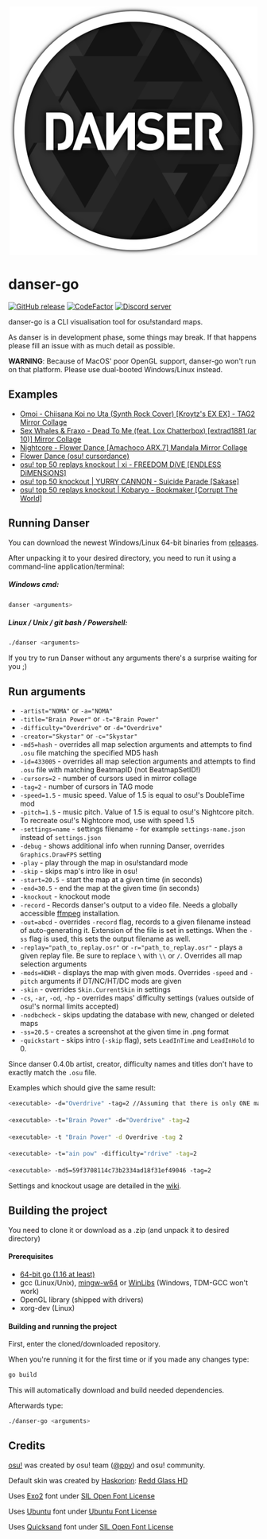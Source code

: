 <p align="center">
  <img width="500px" src="assets/textures/coinbig.png"/>
</p>

# danser-go

[![GitHub release](https://img.shields.io/github/release/wieku/danser-go.svg)](https://github.com/Wieku/danser-go/releases/latest)
[![CodeFactor](https://www.codefactor.io/repository/github/wieku/danser-go/badge)](https://www.codefactor.io/repository/github/wieku/danser-go)
[![Discord server](https://img.shields.io/discord/713705871758065685.svg?label=&logo=discord&logoColor=ffffff&color=7389D8&labelColor=6A7EC2)](https://discord.gg/UTPvbe8)

danser-go is a CLI visualisation tool for osu!standard maps.

As danser is in development phase, some things may break. If that happens please fill an issue with as much detail as possible.

**WARNING**: Because of MacOS' poor OpenGL support, danser-go won't run on that platform. Please use dual-booted Windows/Linux instead.

## Examples
* [Omoi - Chiisana Koi no Uta (Synth Rock Cover) [Kroytz's EX EX] - TAG2 Mirror Collage](https://youtu.be/Vo0Pbpu113Y)
* [Sex Whales & Fraxo - Dead To Me (feat. Lox Chatterbox) [extrad1881 (ar 10)] Mirror Collage](https://youtu.be/KCHqrVGdXrk)
* [Nightcore - Flower Dance [Amachoco ARX.7] Mandala Mirror Collage](https://youtu.be/HBC89S-UwFc)
* [Flower Dance (osu! cursordance)](https://youtu.be/lcnnz3fN3bs)
* [osu! top 50 replays knockout | xi - FREEDOM DiVE [ENDLESS DiMENSiONS]](https://www.youtu.be/kzr_Sr0Shuc)
* [osu! top 50 knockout | YURRY CANNON - Suicide Parade [Sakase]](https://youtu.be/GS_yoq5MJMU)
* [osu! top 50 replays knockout | Kobaryo - Bookmaker [Corrupt The World]](https://youtu.be/SJqkP1IDUq0)

## Running Danser

You can download the newest Windows/Linux 64-bit binaries from [releases](https://github.com/Wieku/danser-go/releases).

After unpacking it to your desired directory, you need to run it using a command-line application/terminal:

##### Windows cmd:
```bash
danser <arguments>
```

##### Linux / Unix / git bash / Powershell:
```bash
./danser <arguments>
```

If you try to run Danser without any arguments there's a surprise waiting for you ;)

## Run arguments
* `-artist="NOMA"` or `-a="NOMA"`
* `-title="Brain Power"` or `-t="Brain Power"`
* `-difficulty="Overdrive"` or `-d="Overdrive"`
* `-creator="Skystar"` or `-c="Skystar"`
* `-md5=hash` - overrides all map selection arguments and attempts to find `.osu` file matching the specified MD5 hash
* `-id=433005` - overrides all map selection arguments and attempts to find `.osu` file with matching BeatmapID (not BeatmapSetID!)
* `-cursors=2` - number of cursors used in mirror collage
* `-tag=2` - number of cursors in TAG mode
* `-speed=1.5` - music speed. Value of 1.5 is equal to osu!'s DoubleTime mod
* `-pitch=1.5` - music pitch. Value of 1.5 is equal to osu!'s Nightcore pitch. To recreate osu!'s Nightcore mod, use with speed 1.5
* `-settings=name` - settings filename - for example `settings-name.json` instead of `settings.json`
* `-debug` - shows additional info when running Danser, overrides `Graphics.DrawFPS` setting
* `-play` - play through the map in osu!standard mode
* `-skip` - skips map's intro like in osu!
* `-start=20.5` - start the map at a given time (in seconds)
* `-end=30.5` - end the map at the given time (in seconds)
* `-knockout` - knockout mode
* `-record` - Records danser's output to a video file. Needs a globally accessible [ffmpeg](https://ffmpeg.org/download.html) installation.
* `-out=abcd` - overrides `-record` flag, records to a given filename instead of auto-generating it. Extension of the file is set in settings. When the `-ss` flag is used, this sets the output filename as well.
* `-replay="path_to_replay.osr"` or `-r="path_to_replay.osr"` - plays a given replay file. Be sure to replace `\` with `\\` or `/`. Overrides all map selection arguments
* `-mods=HDHR` - displays the map with given mods. Overrides `-speed` and `-pitch` arguments if DT/NC/HT/DC mods are given
* `-skin` - overrides `Skin.CurrentSkin` in settings
* `-cs`, `-ar`, `-od`, `-hp` - overrides maps' difficulty settings (values outside of osu!'s normal limits accepted)
* `-nodbcheck` - skips updating the database with new, changed or deleted maps
* `-ss=20.5` - creates a screenshot at the given time in .png format
* `-quickstart` - skips intro (`-skip` flag), sets `LeadInTime` and `LeadInHold` to 0.

Since danser 0.4.0b artist, creator, difficulty names and titles don't have to exactly match the `.osu` file. 

Examples which should give the same result:

```bash
<executable> -d="Overdrive" -tag=2 //Assuming that there is only ONE map with "Overdrive" as its difficulty name

<executable> -t="Brain Power" -d="Overdrive" -tag=2

<executable> -t "Brain Power" -d Overdrive -tag 2

<executable> -t="ain pow" -difficulty="rdrive" -tag=2

<executable> -md5=59f3708114c73b2334ad18f31ef49046 -tag=2
```

Settings and knockout usage are detailed in the [wiki](https://github.com/Wieku/danser-go/wiki).

## Building the project
You need to clone it or download as a .zip (and unpack it to desired directory)

#### Prerequisites

* [64-bit go (1.16 at least)](https://golang.org/dl/)
* gcc (Linux/Unix), [mingw-w64](http://mingw-w64.org/) or [WinLibs](http://winlibs.com/) (Windows, TDM-GCC won't work)
* OpenGL library (shipped with drivers)
* xorg-dev (Linux)

#### Building and running the project

First, enter the cloned/downloaded repository.

When you're running it for the first time or if you made any changes type:
```bash
go build
```

This will automatically download and build needed dependencies.

Afterwards type:
```bash
./danser-go <arguments>
```

## Credits

[osu!](https://osu.ppy.sh/) was created by osu! team ([@ppy](https://github.com/ppy)) and osu! community.

Default skin was created by [Haskorion](https://osu.ppy.sh/users/3252321): [Redd Glass HD](https://osu.ppy.sh/community/forums/topics/211396)

Uses [Exo2](https://fonts.google.com/specimen/Exo+2) font under [SIL Open Font License](http://scripts.sil.org/cms/scripts/page.php?site_id=nrsi&id=OFL)

Uses [Ubuntu](https://fonts.google.com/specimen/Ubuntu) font under [Ubuntu Font License](https://ubuntu.com/legal/font-licence)

Uses [Quicksand](https://fonts.google.com/specimen/Quicksand) font under [SIL Open Font License](http://scripts.sil.org/cms/scripts/page.php?site_id=nrsi&id=OFL)